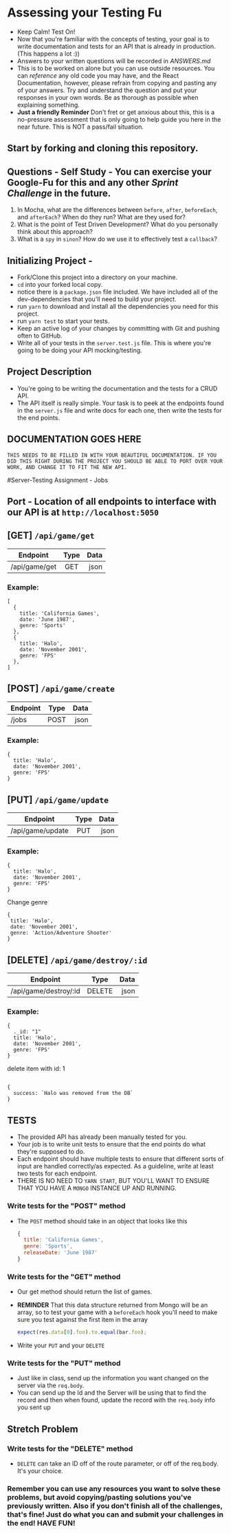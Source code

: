 # Assessing your Testing Fu

* Keep Calm! Test On!
* Now that you're familiar with the concepts of testing, your goal is to write documentation and tests for an API that is already in production. (This happens a lot :))
* Answers to your written questions will be recorded in _ANSWERS.md_
* This is to be worked on alone but you can use outside resources. You can _reference_ any old code you may have, and the React Documentation, however, please refrain from copying and pasting any of your answers. Try and understand the question and put your responses in your own words. Be as thorough as possible when explaining something.
* **Just a friendly Reminder** Don't fret or get anxious about this, this is a no-pressure assessment that is only going to help guide you here in the near future. This is NOT a pass/fail situation.

## Start by forking and cloning this repository.

## Questions - Self Study - You can exercise your Google-Fu for this and any other _Sprint Challenge_ in the future.

1. In Mocha, what are the differences between `before`, `after`, `beforeEach`, and `afterEach`? When do they run? What are they used for?
2. What is the point of Test Driven Development? What do you personally think about this approach?
3. What is a `spy` in `sinon`? How do we use it to effectively test a `callback`?

## Initializing Project -

* Fork/Clone this project into a directory on your machine.
* `cd` into your forked local copy.
* notice there is a `package.json` file included. We have included all of the dev-dependencies that you'll need to build your project.
* run `yarn` to download and install all the dependencies you need for this project.
* run `yarn test` to start your tests.
* Keep an active log of your changes by committing with Git and pushing often to GitHub.
* Write all of your tests in the `server.test.js` file. This is where you're going to be doing your API mocking/testing.

## Project Description

* You're going to be writing the documentation and the tests for a CRUD API.
* The API itself is really simple. Your task is to peek at the endpoints found in the `server.js` file and write docs for each one, then write the tests for the end points.

## DOCUMENTATION GOES HERE

```
THIS NEEDS TO BE FILLED IN WITH YOUR BEAUTIFUL DOCUMENTATION. IF YOU DID THIS RIGHT DURING THE PROJECT YOU SHOULD BE ABLE TO PORT OVER YOUR WORK, AND CHANGE IT TO FIT THE NEW API.
```

#Server-Testing Assignment - Jobs

## Port - Location of all endpoints to interface with our API is at `http://localhost:5050`

## [GET] `/api/game/get`
| Endpoint      | Type          | Data  |
| ------------- |:-------------:| -----:|
| /api/game/get     | GET | json |

### Example:
```
[
  {
    title: 'California Games',
    date: 'June 1987',
    genre: 'Sports'
  },
  {
    title: 'Halo',
    date: 'November 2001',
    genre: 'FPS'
  },
]
```


## [POST] `/api/game/create`
| Endpoint      | Type          | Data  |
| ------------- |:-------------:| -----:|
| /jobs    | POST | json |

### Example:
```
{
  title: 'Halo',
  date: 'November 2001',
  genre: 'FPS'
}
```


## [PUT] `/api/game/update`
| Endpoint      | Type          | Data  |
| ------------- |:-------------:| -----:|
| /api/game/update   | PUT | json |

### Example:
```
{
  title: 'Halo',
  date: 'November 2001',
  genre: 'FPS'
}
 ```

 Change genre

 ```
{
  title: 'Halo',
  date: 'November 2001',
  genre: 'Action/Adventure Shooter'
}
```


## [DELETE] `/api/game/destroy/:id`
| Endpoint      | Type          | Data  |
| ------------- |:-------------:| -----:|
| /api/game/destroy/:id    | DELETE | json |

### Example:
```
{
  ._id: "1"
  title: 'Halo',
  date: 'November 2001',
  genre: 'FPS'
}
```
delete item with id: 1

```

{
  success: `Halo was removed from the DB`
}

```

## TESTS

* The provided API has already been manually tested for you.
* Your job is to write unit tests to ensure that the end points do what they're supposed to do.
* Each endpoint should have multiple tests to ensure that different sorts of input are handled correctly/as expected. As a guideline, write at least two tests for each endpoint.
* THERE IS NO NEED TO `YARN START`, BUT YOU'LL WANT TO ENSURE THAT YOU HAVE A `MONGO` INSTANCE UP AND RUNNING.

### Write tests for the "POST" method

* The `POST` method should take in an object that looks like this

  ```js
  {
    title: 'California Games',
    genre: 'Sports',
    releaseDate: 'June 1987'
  }
  ```

### Write tests for the "GET" method

* Our get method should return the list of games.
* **REMINDER** That this data structure returned from Mongo will be an array, so to test your game with a `beforeEach` hook you'll need to make sure you test against the first item in the array

  ```js
  expect(res.data[0].foo).to.equal(bar.foo);
  ```

* Write your `PUT` and your `DELETE`

### Write tests for the "PUT" method

* Just like in class, send up the information you want changed on the server via the `req.body`.
* You can send up the Id and the Server will be using that to find the record and then when found, update the record with the `req.body` info you sent up

## Stretch Problem

### Write tests for the "DELETE" method

* `DELETE` can take an ID off of the route parameter, or off of the req.body. It's your choice.

### Remember you can use any resources you want to solve these problems, but avoid copying/pasting solutions you've previously written. Also if you don't finish all of the challenges, that's fine! Just do what you can and submit your challenges in the end! HAVE FUN!
